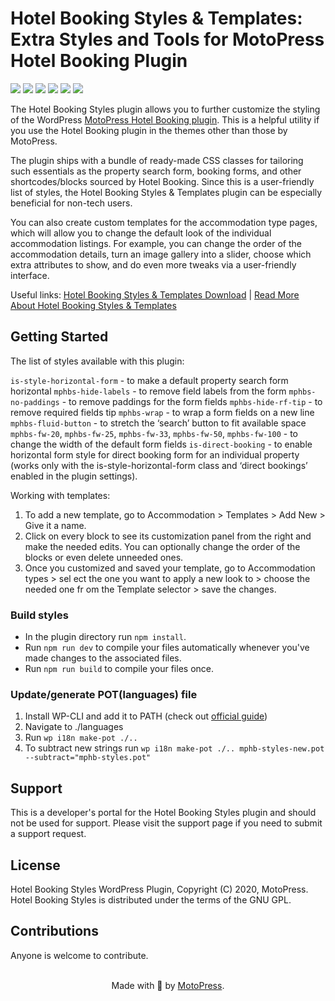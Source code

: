 # Hotel Booking Styles & Templates: Extra Styles and Tools for MotoPress Hotel Booking Plugin

![](https://img.shields.io/wordpress/plugin/v/mphb-styles)
![](https://img.shields.io/wordpress/plugin/wp-version/mphb-styles)
![](https://img.shields.io/wordpress/plugin/dm/mphb-styles)
![](https://img.shields.io/wordpress/plugin/installs/mphb-styles)
![](https://img.shields.io/wordpress/plugin/rating/mphb-styles)
![](https://img.shields.io/badge/license-GPL--2.0%2B-blue.svg?style=flat)

The Hotel Booking Styles plugin allows you to further customize the styling of the WordPress [MotoPress Hotel Booking plugin](https://motopress.com/products/hotel-booking/). This is a helpful utility if you use the Hotel Booking plugin in the themes other than those by MotoPress.

The plugin ships with a bundle of ready-made CSS classes for tailoring such essentials as the property search form, booking forms, and other shortcodes/blocks sourced by Hotel Booking. Since this is a user-friendly list of styles, the Hotel Booking Styles & Templates plugin can be especially beneficial for non-tech users.

You can also create custom templates for the accommodation type pages, which will allow you to change the default look of the individual accommodation listings. For example, you can change the order of the accommodation details, turn an image gallery into a slider, choose which extra attributes to show, and do even more tweaks via a user-friendly interface.

Useful links: [Hotel Booking Styles & Templates Download](https://wordpress.org/plugins/mphb-styles/) | [Read More About Hotel Booking Styles & Templates](https://motopress.com/blog/motopress-hotel-booking-search-forms-horizontal/)

## Getting Started
The list of styles available with this plugin:

`is-style-horizontal-form` - to make a default property search form horizontal
`mphbs-hide-labels` - to remove field labels from the form
`mphbs-no-paddings` - to remove paddings for the form fields
`mphbs-hide-rf-tip` - to remove required fields tip
`mphbs-wrap` - to wrap a form fields on a new line
`mphbs-fluid-button` - to stretch the ‘search’ button to fit available space
`mphbs-fw-20`, `mphbs-fw-25`, `mphbs-fw-33`, `mphbs-fw-50`, `mphbs-fw-100` - to change the width of the default form fields
`is-direct-booking` - to enable horizontal form style for direct booking form for an individual property (works only with the is-style-horizontal-form class and ‘direct bookings’ enabled in the plugin settings).

Working with templates:

1. To add a new template, go to Accommodation > Templates > Add New > Give it a name.
2. Click on every block to see its customization panel from the right and make the needed edits. You can optionally change the order of the blocks or even delete unneeded ones.
3. Once you customized and saved your template, go to Accommodation types > sel ect the one you want to apply a new look to > choose the needed one fr om the Template selector > save the changes.

### Build styles
* In the plugin directory run `npm install`.
* Run `npm run dev` to compile your files automatically whenever you've made changes to the associated files.
* Run `npm run build` to compile your files once.

### Update/generate POT(languages) file
1. Install WP-CLI and add it to PATH (check out [official guide](https://wp-cli.org/#installing))
1. Navigate to ./languages
1. Run `wp i18n make-pot ./..`
1. To subtract new strings run `wp i18n make-pot ./.. mphb-styles-new.pot --subtract="mphb-styles.pot"`

## Support
This is a developer's portal for the Hotel Booking Styles plugin and should not be used for support. Please visit the support page if you need to submit a support request.

## License
Hotel Booking Styles WordPress Plugin, Copyright (C) 2020, MotoPress.
Hotel Booking Styles is distributed under the terms of the GNU GPL.

## Contributions
Anyone is welcome to contribute.

<p align="center">
    <br/>
    Made with 💙 by <a href="https://motopress.com/">MotoPress</a>.<br/>
</p>
